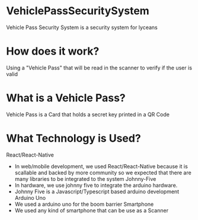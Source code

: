 # VehiclePassSecuritySystem
Vehicle Pass Security System is a security system for lyceans

# How does it work?
Using a "Vehicle Pass" that will be read in the scanner to verify if the user is valid

# What is a Vehicle Pass?
Vehicle Pass is a Card that holds a secret key printed in a QR Code

# What Technology is Used?
React/React-Native
- In web/mobile development, we used React/React-Native because it is scallable and backed by more community so we expected that there are many libraries to be integrated to the system
Johnny-Five
- In hardware, we use johnny five to integrate the arduino hardware.
- Johnny Five is a Javascript/Typescript based arduino development
Arduino Uno
- We used a arduino uno for the boom barrier
Smartphone
- We used any kind of smartphone that can be use as a Scanner
